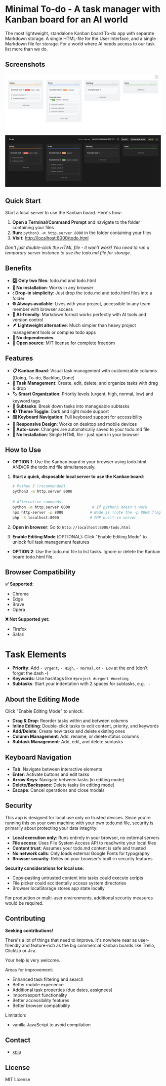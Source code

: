 # Minimal To-do - A task manager with Kanban board for an AI world

The most lightweight, standalone Kanban board To-do app with separate Markdown storage. A single HTML-file for the User Interface, and a single Markdown file for storage. For a world where AI needs access to our task list more than we do.

## Screenshots

![Kanban board UI - Light Mode](screenshot1.png)

![Kanban board UI - Dark Mode](screenshot2.png)

## Quick Start

Start a local server to use the Kanban board. Here's how:

1. **Open a Terminal/Command Prompt** and navigate to the folder containing your files
2. **Run:** `python3 -m http.server 8000` in the folder containing your files
3. **Visit:** [http://localhost:8000/todo.html](http://localhost:8000/todo.html)

*Don't just double-click the HTML file - it won't work! You need to run a temporary server instance to use the todo.md file for storage.*

## Benefits

- **2️⃣ Only two files**: todo.md and todo.html
- **🍳 No installation**: Works in any browser
- **💧 Drop-in simplicity**: Just drop the todo.md and todo.html files into a folder
- **🌐 Always available**: Lives with your project, accessible to any team member with browser access
- **🤖 AI-friendly**: Markdown format works perfectly with AI tools and version control
- **🪶 Lightweight alternative**: Much simpler than heavy project management tools or complex todo apps
- **🔧 No dependencies**
- **📜 Open source**: MIT license for complete freedom

## Features

- **📋 Kanban Board**: Visual task management with customizable columns (Doing, To-do, Backlog, Done)
- **🎯 Task Management**: Create, edit, delete, and organize tasks with drag & drop
- **🏷️ Smart Organization**: Priority levels (urgent, high, normal, low) and keyword tags
- **📝 Subtasks**: Break down tasks into manageable subtasks
- **🌓 Theme Toggle**: Dark and light mode support
- **⌨️ Keyboard Navigation**: Full keyboard support for accessibility
- **📱 Responsive Design**: Works on desktop and mobile devices
- **💾 Auto-save**: Changes are automatically saved to your todo.md file
- **🔧 No Installation**: Single HTML file - just open in your browser

## How to Use

- **OPTION 1**: Use the Kanban board in your browser using todo.html AND/OR the todo.md file simultaneously.

1. **Start a quick, disposable local server to use the Kanban board**:
   ```bash
   # Python 3 (recommended)
   python3 -m http.server 8000
   
   # Alternative commands
   python -m http.server 8000          # If python3 doesn't work
   npx http-server -p 8000            # Node.js (note the -p 8000 flag)
   php -S localhost:8000              # PHP built-in server
   ```

2. **Open in browser**: Go to `http://localhost:8000/todo.html`

3. **Enable Editing Mode** (OPTIONAL): Click "Enable Editing Mode" to unlock full task management features

- **OPTION 2**: Use the todo.md file to list tasks. Ignore or delete the Kanban board todo.html file.

## Browser Compatibility

**✅ Supported:**
- Chrome
- Edge  
- Brave
- Opera

**❌ Not Supported yet:**
- Firefox
- Safari

# Task Elements
- **Priority**: Add `- Urgent`, `- High`, `- Normal`, or `- Low` at the end (don't forget the dash -)
- **Keywords**: Use hashtags like `#project #urgent #meeting`
- **Subtasks**: Start your indentation with 2 spaces for subtasks, e.g. `  - `

## About the Editing Mode

Click "Enable Editing Mode" to unlock:
- **Drag & Drop**: Reorder tasks within and between columns
- **Inline Editing**: Double-click tasks to edit content, priority, and keywords
- **Add/Delete**: Create new tasks and delete existing ones
- **Column Management**: Add, rename, or delete status columns
- **Subtask Management**: Add, edit, and delete subtasks

## Keyboard Navigation

- **Tab**: Navigate between interactive elements
- **Enter**: Activate buttons and edit tasks
- **Arrow Keys**: Navigate between tasks (in editing mode)
- **Delete/Backspace**: Delete tasks (in editing mode)
- **Escape**: Cancel operations and close modals

## Security

This app is designed for local use only on trusted devices. Since you're running this on your own machine with your own todo.md file, security is primarily about protecting your data integrity:

- **Local execution only**: Runs entirely in your browser, no external servers
- **File access**: Uses File System Access API to read/write your local files
- **Content trust**: Assumes your todo.md content is safe and trusted
- **No network calls**: Only loads external Google Fonts for typography
- **Browser security**: Relies on your browser's built-in security features

**Security considerations for local use:**
- Copy-pasting untrusted content into tasks could execute scripts
- File picker could accidentally access system directories
- Browser localStorage stores app state locally

For production or multi-user environments, additional security measures would be required.

## Contributing

**Seeking contributions!**

There's a lot of things that need to improve. It's nowhere near as user-friendly and feature-rich as the big commercial Kanban boards like Trello, ClickUp or Jira.

Your help is very welcome.

Areas for improvement:
- Enhanced task filtering and search
- Better mobile experience
- Additional task properties (due dates, assignees)
- Import/export functionality
- Better accessibility features
- Better browser compatibility

Limitation:
- vanilla JavaScript to avoid compilation

## Contact

* [xpiu](https://github.com/xpiu)

## License

MIT License 
